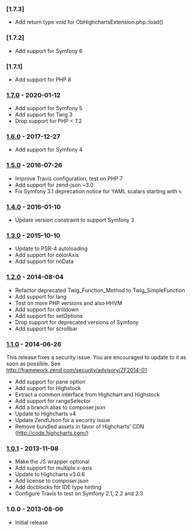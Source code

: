 ### [1.7.3]

* Add return type void for ObHighchartsExtension.php::load()


### [1.7.2]

* Add support for Symfony 6


### [1.7.1]

* Add support for PHP 8


### [1.7.0] - 2020-01-12

* Add support for Symfony 5
* Add support for Twig 3
* Drop support for PHP < 7.2


### [1.6.0] - 2017-12-27

* Add support for Symfony 4


### [1.5.0] - 2016-07-26

* Improve Travis configuration, test on PHP 7
* Add support for zend-json ~3.0
* Fix Symfony 3.1 deprecation notice for YAML scalars starting with `%`


### [1.4.0] - 2016-01-10

* Update version constraint to support Symfony 3


### [1.3.0] - 2015-10-10

* Update to PSR-4 autoloading
* Add support for colorAxis
* Add support for noData


### [1.2.0] - 2014-08-04

* Refactor deprecated Twig_Function_Method to Twig_SimpleFunction
* Add support for lang
* Test on more PHP versions and also HHVM
* Add support for drilldown
* Add support for setOptions
* Drop support for deprecated versions of Symfony
* Add support for scrollbar


### [1.1.0] - 2014-06-26

This release fixes a security issue. You are encouraged to update to it as soon
as possible. See http://framework.zend.com/security/advisory/ZF2014-01

* Add support for pane option
* Add support for Highstock
* Extract a common interface from Highchart and Highstock
* Add support for rangeSelector
* Add a branch alias to composer.json
* Update to Highcharts v4
* Update Zend\Json for a security issue
* Remove bundled assets in favor of Highcharts' CDN (http://code.highcharts.com/)


### [1.0.1] - 2013-11-08

* Make the JS wrapper optional
* Add support for multiple x-axis
* Update to Highcharts v3.0.6
* Add license to composer.json
* Add docblocks for IDE type hinting
* Configure Travis to test on Symfony 2.1, 2.2 and 2.3


### 1.0.0 - 2013-08-06

* Initial release


[Unreleased]: https://github.com/marcaube/ObHighchartsBundle/compare/1.7...HEAD
[1.7.0]: https://github.com/marcaube/ObHighchartsBundle/compare/1.6...1.7
[1.6.0]: https://github.com/marcaube/ObHighchartsBundle/compare/1.5...1.6
[1.5.0]: https://github.com/marcaube/ObHighchartsBundle/compare/1.4...1.5
[1.4.0]: https://github.com/marcaube/ObHighchartsBundle/compare/1.3...1.4
[1.3.0]: https://github.com/marcaube/ObHighchartsBundle/compare/1.2...1.3
[1.2.0]: https://github.com/marcaube/ObHighchartsBundle/compare/1.1...1.2
[1.1.0]: https://github.com/marcaube/ObHighchartsBundle/compare/1.0.1...1.1
[1.0.1]: https://github.com/marcaube/ObHighchartsBundle/compare/1.0...1.0.1

